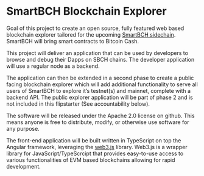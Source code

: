 # SmartBCH Blockchain Explorer
Goal of this project to create an open source, fully featured web based blockchain explorer tailored for the upcoming [SmartBCH sidechain](http://www.smartbch.org). SmartBCH will bring smart contracts to Bitcoin Cash.

This project will deliver an application that can be used by developers to browse and debug their Dapps on SBCH chains. The developer application will use a regular node as a backend.

The application can then be extended in a second phase to create a public facing blockchain explorer which will add additional functionality to serve all users of SmartBCH to explore it’s testnet(s) and mainnet, complete with a backend API. The public explorer application will be part of phase 2 and is not included in this flipstarter (See accountability below).

The software will be released under the Apache 2.0 license on github. This means anyone is free to distribute, modify, or otherwise use software for any purpose.

The front-end application will be built written in TypeScript on top the Angular framework, leveraging the [web3.js](https://web3js.readthedocs.io/en/v1.3.4/) library. Web3.js is a wrapper library for JavaScript/TypeScrcipt that provides easy-to-use access to various functionalities of EVM based blockchains allowing for rapid development.